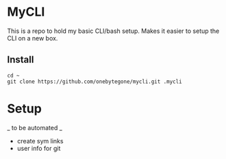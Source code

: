 # MyCLI

This is a repo to hold my basic CLI/bash setup. Makes it easier to setup the CLI on a new box.


## Install

```
cd ~
git clone https://github.com/onebytegone/mycli.git .mycli
```

# Setup

_ to be automated _

  * create sym links
  * user info for git
